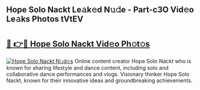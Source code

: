 ## Hope Solo Nackt Le𝚊k𝚎d N𝚞𝚍e - Part-c3O Vid𝚎o Le𝚊ks Photos tVtEV

# <h2><a href="http://fbaaye3.evod.top/?m=Hope+Solo+Nackt">🔗 👉🔴 Hope Solo Nackt Vid𝚎o Ph𝚘t𝚘s</a></h2>

[![Hope Solo Nackt N𝚞d𝚎s](https://i.imgur.com/8V9OHl7.gif)](http://fbaaye3.evod.top/?m=Hope+Solo+Nackt)
Online content creator Hope Solo Nackt who is known for sharing lifestyle and dance content, including solo and collaborative dance performances and vlogs. Visionary thinker Hope Solo Nackt, known for their innovative ideas and groundbreaking achievements. 
